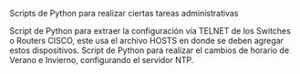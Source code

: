 Scripts de Python para realizar ciertas tareas administrativas

Script de Python para extraer la configuración vía TELNET de los Switches o Routers CISCO, este usa el archivo HOSTS en donde se deben agregar estos dispositivos.
Script de Python para realizar el cambios de horario de Verano e Invierno, configurando el servidor NTP.
